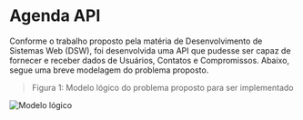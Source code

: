 # Agenda API

Conforme o trabalho proposto pela matéria de Desenvolvimento de Sistemas Web (DSW), foi desenvolvida uma API que pudesse ser capaz de fornecer e receber dados de Usuários, Contatos e Compromissos. Abaixo, segue uma breve modelagem do problema proposto.

>Figura 1: Modelo lógico do problema proposto para ser implementado

![Modelo lógico](images/.png)